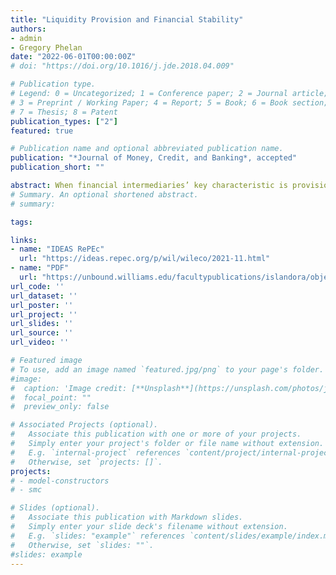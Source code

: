 ```yaml
---
title: "Liquidity Provision and Financial Stability"
authors:
- admin
- Gregory Phelan
date: "2022-06-01T00:00:00Z"
# doi: "https://doi.org/10.1016/j.jde.2018.04.009"

# Publication type.
# Legend: 0 = Uncategorized; 1 = Conference paper; 2 = Journal article;
# 3 = Preprint / Working Paper; 4 = Report; 5 = Book; 6 = Book section;
# 7 = Thesis; 8 = Patent
publication_types: ["2"]
featured: true

# Publication name and optional abbreviated publication name.
publication: "*Journal of Money, Credit, and Banking*, accepted"
publication_short: ""

abstract: When financial intermediaries’ key characteristic is provision of liquidity through their liabilities, with financial frictions the financial sector in the aggregate is likely to over-accumulate equity, thus decreasing liquidity provision and household welfare. Aggregate household welfare is therefore decreasing in the level of aggregate intermediary equity even though the individual value of intermediaries is increasing in equity, which is why intermediaries overaccumulate equity. Subsidizing intermediary dividends can improve welfare by encouraging earlier payout and decreasing aggregate equity in the financial sector. This policy increases the likelihood that intermediaries provide more liquidity and improves the stability of the economy, even though asset prices fall.
# Summary. An optional shortened abstract.
# summary:

tags:

links:
- name: "IDEAS RePEc"
  url: "https://ideas.repec.org/p/wil/wileco/2021-11.html"
- name: "PDF"
  url: "https://unbound.williams.edu/facultypublications/islandora/object/economicsworkingpapers:43"
url_code: ''
url_dataset: ''
url_poster: ''
url_project: ''
url_slides: ''
url_source: ''
url_video: ''

# Featured image
# To use, add an image named `featured.jpg/png` to your page's folder.
#image:
#  caption: 'Image credit: [**Unsplash**](https://unsplash.com/photos/jdD8gXaTZsc)'
#  focal_point: ""
#  preview_only: false

# Associated Projects (optional).
#   Associate this publication with one or more of your projects.
#   Simply enter your project's folder or file name without extension.
#   E.g. `internal-project` references `content/project/internal-project/index.md`.
#   Otherwise, set `projects: []`.
projects:
# - model-constructors
# - smc

# Slides (optional).
#   Associate this publication with Markdown slides.
#   Simply enter your slide deck's filename without extension.
#   E.g. `slides: "example"` references `content/slides/example/index.md`.
#   Otherwise, set `slides: ""`.
#slides: example
---
```

